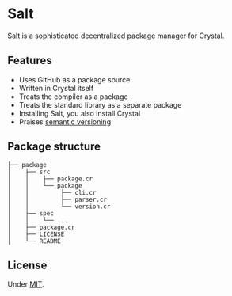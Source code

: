 Salt
====

Salt is a sophisticated decentralized package manager for Crystal.

Features
--------

+ Uses GitHub as a package source
+ Written in Crystal itself
+ Treats the compiler as a package
+ Treats the standard library as a separate package
+ Installing Salt, you also install Crystal
+ Praises [semantic versioning](http://semver.org)

Package structure
-----------------

```
├── package
│    ├── src
│    │    ├── package.cr
│    │    └── package
│    │         ├── cli.cr
│    │         ├── parser.cr
│    │         └── version.cr
│    ├── spec
│    │    └── ...
│    ├── package.cr
│    ├── LICENSE
│    └── README
```

License
-------

Under [MIT](https://github.com/somu/salt/blob/master/LICENSE).